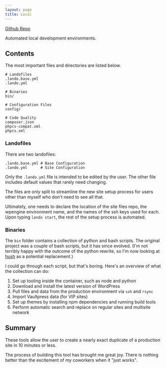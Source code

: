 ```yaml
---
layout: page
title: Local
---
```


[Github Repo](https://github.com/powersdev/local)

Automated local development environments.

## Contents

The most important files and directories are listed below.

```shell
# Landofiles
.lando.base.yml
.lando.yml

# Binaries
bin/

# Configuration Files
config/

# Code Quality
composer.json
phpcs-compat.xml
phpcs.xml
```

### Landofiles

There are two landofiles:

```
.lando.base.yml	# Base Configuration
.lando.yml		# Site Configuration
```

Only the `.lando.yml` file is intended to be edited by the user. The other file includes default values that rarely need changing.

The files are only split to streamline the new site setup process for users other than myself who don't need to see all that.

Ultimately, one needs to declare the location of the site files repo, the wpengine environment name, and the names of the ssh keys used for each. Upon typing `lando start`, the rest of the setup process is automated.

### Binaries

The `bin` folder contains a collection of python and bash scripts. The original project was a couple of bash scripts, but it has since evolved. (I'm not terribly happy with the outcome of the python rewrite, so I'm now looking at [hush](https://hush-shell.github.io/) as a potential replacement.)

I could go through each script, but that's boring. Here's an overview of what the collection can do:

1. Set up tooling inside the container, such as node and python
2. Download and install the latest version of WordPress
3. Pull files and data from the production environment via `ssh` and `rsync`
4. Import Vaultpress data (for VIP sites)
5. Set up themes by installing npm dependencies and running build tools
6. Perform automatic search and replace on regular sites and multisite network


## Summary

These tools allow the user to create a nearly exact duplicate of a production site in 10 minutes or less.

The process of building this tool has brought me great joy. There is nothing better than the excitement of my coworkers when it "just works". 
